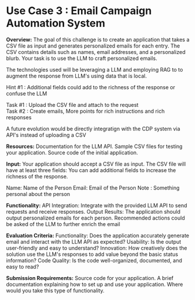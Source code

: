 # Use Case 3 : Email Campaign Automation System

**Overview:**
The goal of this challenge is to create an application that takes a CSV file as input and generates personalized emails for each entry. 
The CSV contains details such as names, email addresses, and a personalized blurb. 
Your task is to use the LLM to craft personalized emails. 

The technologies used will be leveraging a LLM and employing RAG to to augment the response from LLM's using data that is local.

Hint #1 : Additional fields could add to the richness of the response or confuse the LLM

Task #1 : Upload the CSV file and attach to the request <br />
Task #2 : Create emails, More points for rich instructions and rich responses

A future evolution would be directly integratign with the CDP system via API's instead of uploading a CSV

**Resources:**
Documentation for the LLM API.
Sample CSV files for testing your application.
Source code of the initial application.

**Input:**
Your application should accept a CSV file as input. The CSV file will have at least three fields:
You can add additional fields to increase the richness of the response.

Name: Name of the Person
Email: Email of the Person
Note : Something personal about the person

**Functionality:**
API Integration: Integrate with the provided LLM API to send requests and receive responses. 
Output Results: The application should output personalized emails for each person.
Recommended actions could be asked of the LLM to further enrich the email

**Evaluation Criteria:**
Functionality: Does the application accurately generate email and interact with the LLM API as expected?
Usability: Is the output user-friendly and easy to understand?
Innovation: How creatively does the solution use the LLM's responses to add value beyond the basic status information?
Code Quality: Is the code well-organized, documented, and easy to read?

**Submission Requirements:**
Source code for your application.
A brief documentation explaining how to set up and use your application.
Where would you take this type of functionality.
